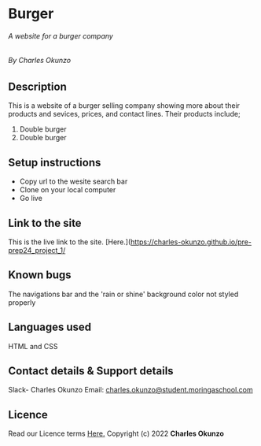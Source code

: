 # Burger
###### A website for a burger company
###### By Charles Okunzo

## Description
This is a website of a burger selling company showing more about their products and sevices, prices, and contact lines.
Their products include;
1. Double burger
2. Double burger
## Setup instructions
* Copy url to the wesite search bar
* Clone on your local computer
* Go live
## Link to the site
This is the live link to the site. [Here.](https://charles-okunzo.github.io/pre-prep24_project_1/
## Known bugs
The navigations bar  and the 'rain or shine' background color not styled properly
## Languages used
HTML and CSS
## Contact details & Support details
Slack- Charles Okunzo Email: [charles.okunzo@student.moringaschool.com](mailto:charles.okunzo@student.moringaschool.com)
## Licence
Read our Licence terms [Here.](https://github.com/charles-okunzo/pre-prep24_project_1/licence)
Copyright (c) 2022 **Charles Okunzo**
